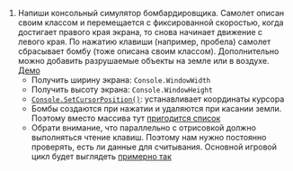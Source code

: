 1. Напиши консольный симулятор бомбардировщика. Самолет описан своим классом и перемещается с фиксированной скоростью, когда достигает правого края экрана, то снова начинает движение с левого края. По нажатию клавиши (например, пробела) самолет сбрасывает бомбу (тоже описана своим классом). Дополнительно можно добавить разрушаемые объекты на земле или в воздухе. [Демо](https://github.com/CSharpWizards/lessons_w-pchuck77/raw/master/13.%20classes/Bombing.exe)
    - Получить ширину экрана: `Console.WindowWidth`
    - Получить высоту экрана: `Console.WindowHeight`
    - [`Console.SetCursorPosition()`](https://docs.microsoft.com/ru-ru/dotnet/api/system.console.setcursorposition?view=netframework-4.8): устанавливает координаты курсора
    - Бомбы создаются при нажатии и удаляются при касании земли. Поэтому вместо массива тут [пригодится список](https://gist.github.com/Simplifier/0d1d8d3aad33947b5dae24ee3293b629)
    - Обрати внимание, что параллельно с отрисовкой должно выполняться чтение клавиш. Поэтому нам нужно постоянно проверять, есть ли данные для считывания. Основной игровой цикл будет выглядеть [примерно так](https://gist.github.com/Simplifier/72e121490cae977d70ec9af52317cd91)
